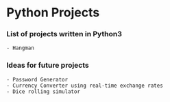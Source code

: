 # **Python Projects**

### List of projects written in Python3
	- Hangman
	
	
	
	
	

### Ideas for future projects
	- Password Generator 
	- Currency Converter using real-time exchange rates
	- Dice rolling simulator 
